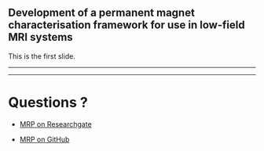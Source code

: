 <!-- slide.md -->
<!-- classes: title, main -->
## Development of a permanent magnet characterisation framework for use in low-field MRI systems

This is the first slide.

---





---

# Questions ?




* [MRP on Researchgate](https://www.researchgate.net/publication/374388764_Development_of_a_permanent_magnet_characterisation_framework_for_use_in_low-field_MRI_systems)

* [MRP on GitHub](https://github.com/LFB-MRI/MagneticReadoutProcessing)